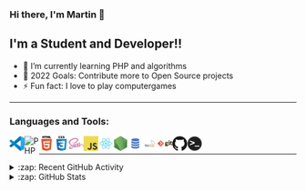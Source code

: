 ### Hi there, I'm Martin 👋 

## I'm a Student and Developer!!

- 🌱 I’m currently learning PHP and algorithms
- 🥅 2022 Goals: Contribute more to Open Source projects
- ⚡ Fun fact: I love to play computergames

---

### Languages and Tools:

<img align="left" alt="Visual Studio Code"  linkImagesToOriginal="false" width="26px" src="https://raw.githubusercontent.com/github/explore/80688e429a7d4ef2fca1e82350fe8e3517d3494d/topics/visual-studio-code/visual-studio-code.png" />
<img align="left" alt="PHP"                 linkImagesToOriginal="false" width="26px" src="https://upload.wikimedia.org/wikipedia/commons/thumb/2/27/PHP-logo.svg/640px-PHP-logo.svg.png" />
<img align="left" alt="HTML5"               linkImagesToOriginal="false" width="26px" src="https://raw.githubusercontent.com/github/explore/80688e429a7d4ef2fca1e82350fe8e3517d3494d/topics/html/html.png" />
<img align="left" alt="CSS3"                linkImagesToOriginal="false" width="26px" src="https://raw.githubusercontent.com/github/explore/80688e429a7d4ef2fca1e82350fe8e3517d3494d/topics/css/css.png" />
<img align="left" alt="Sass"                linkImagesToOriginal="false" width="26px" src="https://raw.githubusercontent.com/github/explore/80688e429a7d4ef2fca1e82350fe8e3517d3494d/topics/sass/sass.png" />
<img align="left" alt="JavaScript"          linkImagesToOriginal="false" width="26px" src="https://raw.githubusercontent.com/github/explore/80688e429a7d4ef2fca1e82350fe8e3517d3494d/topics/javascript/javascript.png" />
<img align="left" alt="React"               linkImagesToOriginal="false" width="26px" src="https://raw.githubusercontent.com/github/explore/80688e429a7d4ef2fca1e82350fe8e3517d3494d/topics/react/react.png" />
<img align="left" alt="Node.js"             linkImagesToOriginal="false" width="26px" src="https://raw.githubusercontent.com/github/explore/80688e429a7d4ef2fca1e82350fe8e3517d3494d/topics/nodejs/nodejs.png" />
<img align="left" alt="SQL"                 linkImagesToOriginal="false" width="26px" src="https://raw.githubusercontent.com/github/explore/80688e429a7d4ef2fca1e82350fe8e3517d3494d/topics/sql/sql.png" />
<img align="left" alt="MySQL"               linkImagesToOriginal="false" width="26px" src="https://raw.githubusercontent.com/github/explore/80688e429a7d4ef2fca1e82350fe8e3517d3494d/topics/mysql/mysql.png" />
<img align="left" alt="Git"                 linkImagesToOriginal="false" width="26px" src="https://raw.githubusercontent.com/github/explore/80688e429a7d4ef2fca1e82350fe8e3517d3494d/topics/git/git.png" />
<img align="left" alt="GitHub"              linkImagesToOriginal="false" width="26px" src="https://raw.githubusercontent.com/github/explore/78df643247d429f6cc873026c0622819ad797942/topics/github/github.png" />
<img align="left" alt="Terminal"            linkImagesToOriginal="false" width="26px" src="https://raw.githubusercontent.com/github/explore/80688e429a7d4ef2fca1e82350fe8e3517d3494d/topics/terminal/terminal.png" />

<br />

---

<details>
  <summary>:zap: Recent GitHub Activity</summary>
  <!--START_SECTION:activity-->
1. 🎉 Merged PR [#8](https://github.com/Wolfkrieger/github-slideshow/pull/8) in [Wolfkrieger/github-slideshow](https://github.com/Wolfkrieger/github-slideshow)
2. 🎉 Merged PR [#7](https://github.com/Wolfkrieger/github-slideshow/pull/7) in [Wolfkrieger/github-slideshow](https://github.com/Wolfkrieger/github-slideshow)
3. 🎉 Merged PR [#6](https://github.com/Wolfkrieger/github-slideshow/pull/6) in [Wolfkrieger/github-slideshow](https://github.com/Wolfkrieger/github-slideshow)
4. 🎉 Merged PR [#3](https://github.com/Wolfkrieger/github-slideshow/pull/3) in [Wolfkrieger/github-slideshow](https://github.com/Wolfkrieger/github-slideshow)
  <!--END_SECTION:activity-->
</details>

<details>
  <summary>:zap: GitHub Stats</summary>

  <img align="left" alt="codeSTACKr's GitHub Stats" src="https://github-readme-stats.vercel.app/api?username=martinkribs&show_icons=true&hide_border=true" />

</details>
